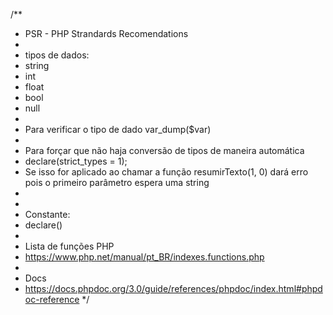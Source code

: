 /**
 * PSR - PHP Strandards Recomendations
 * 
 * tipos de dados:
 *   string
 *   int
 *   float
 *   bool
 *   null
 * 
 * Para verificar o tipo de dado var_dump($var)
 * 
 * Para forçar que não haja conversão de tipos de maneira automática
 * declare(strict_types = 1);
 * Se isso for aplicado  ao chamar a função resumirTexto(1, 0) dará erro pois o primeiro parâmetro espera uma string
 * 
 * 
 * Constante:
 * declare()
 * 
 * Lista de funções PHP
 * https://www.php.net/manual/pt_BR/indexes.functions.php
 * 
 * Docs 
 * https://docs.phpdoc.org/3.0/guide/references/phpdoc/index.html#phpdoc-reference
 */